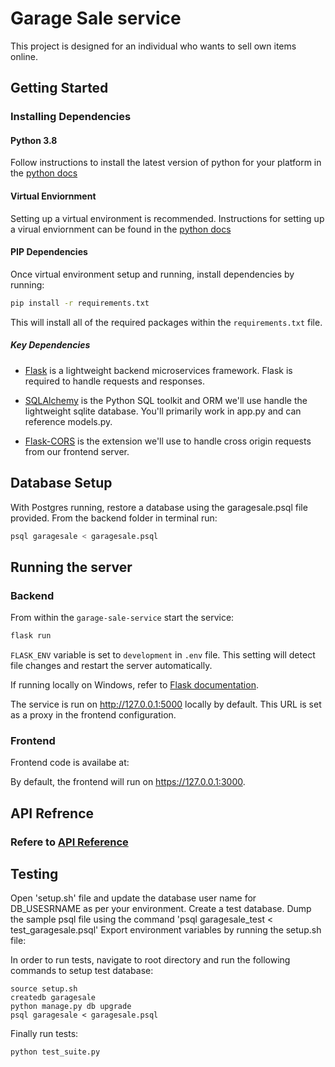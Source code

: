 # Garage Sale service

This project is designed for an individual who wants to sell own items online.

## Getting Started

### Installing Dependencies

#### Python 3.8

Follow instructions to install the latest version of python for your platform in the [python docs](https://docs.python.org/3/using/unix.html#getting-and-installing-the-latest-version-of-python)

#### Virtual Enviornment

Setting up a virtual environment is recommended. Instructions for setting up a virual enviornment can be found in the [python docs](https://packaging.python.org/guides/installing-using-pip-and-virtual-environments/)

#### PIP Dependencies

Once virtual environment setup and running, install dependencies by running:

```bash
pip install -r requirements.txt
```

This will install all of the required packages within the `requirements.txt` file.

##### Key Dependencies

- [Flask](http://flask.pocoo.org/)  is a lightweight backend microservices framework. Flask is required to handle requests and responses.

- [SQLAlchemy](https://www.sqlalchemy.org/) is the Python SQL toolkit and ORM we'll use handle the lightweight sqlite database. You'll primarily work in app.py and can reference models.py. 

- [Flask-CORS](https://flask-cors.readthedocs.io/en/latest/#) is the extension we'll use to handle cross origin requests from our frontend server. 

## Database Setup
With Postgres running, restore a database using the garagesale.psql file provided. From the backend folder in terminal run:
```bash
psql garagesale < garagesale.psql
```

## Running the server

### Backend
From within the `garage-sale-service` start the service:

```bash
flask run
```

`FLASK_ENV` variable is set to `development` in `.env` file.  This setting will detect file changes and restart the server automatically.

If running locally on Windows, refer to [Flask documentation](https://flask.palletsprojects.com).

The service is run on http://127.0.0.1:5000 locally by default.  This URL is set as a proxy in the frontend configuration.

### Frontend

Frontend code is availabe at: 

By default, the frontend will run on https://127.0.0.1:3000.


## API Refrence

### Refere to [API Reference](./API.md)

## Testing

Open 'setup.sh' file and update the database user name for DB_USESRNAME as per your environment. Create a test database. 
Dump the sample psql file using the command 'psql garagesale_test < test_garagesale.psql'
Export environment variables by running the setup.sh file:

In order to run tests, navigate to root directory and run the following commands to setup test database:
```
source setup.sh
createdb garagesale
python manage.py db upgrade
psql garagesale < garagesale.psql
```

Finally run tests:
```
python test_suite.py
```

